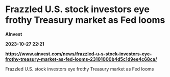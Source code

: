 # Frazzled U.S. stock investors eye frothy Treasury market as Fed looms
**AInvest**

**2023-10-27 22:21**

**https://www.ainvest.com/news/frazzled-u-s-stock-investors-eye-frothy-treasury-market-as-fed-looms-23101000b4d5c1d9ee4c68ca/**

Frazzled U.S. stock investors eye frothy Treasury market as Fed looms